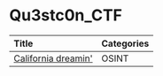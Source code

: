 # Qu3stc0n_CTF

| Title | Categories |
| :----| :-------- |
| [California dreamin'](./California%20Dreamin'%20/California_dreamin_Solution.md) | OSINT |